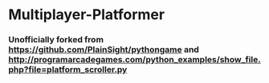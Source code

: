 # Multiplayer-Platformer

### Unofficially forked from https://github.com/PlainSight/pythongame and http://programarcadegames.com/python_examples/show_file.php?file=platform_scroller.py

